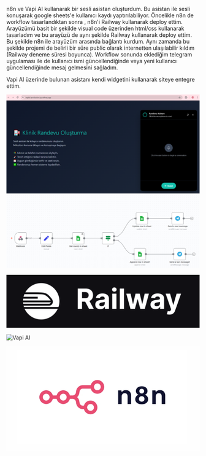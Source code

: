 n8n ve Vapi AI kullanarak bir sesli asistan oluşturdum. Bu asistan ile sesli konuşarak google sheets'e kullanıcı kaydı yaptırılabiliyor. Öncelikle n8n de workflow tasarlandıktan sonra , n8n'i Railway kullanarak deploy ettim. Arayüzümü basit bir şekilde visual code üzerinden html/css kullanarak tasarladım ve bu arayüzü de aynı şekilde Railway kullanarak deploy ettim. Bu şekilde n8n ile arayüzüm arasında bağlantı kurdum. Aynı zamanda bu şekilde projemi de belirli bir süre public olarak internetten ulaşılabilir kıldım (Railway deneme süresi boyunca). Workflow sonunda eklediğim telegram uygulaması ile de kullanıcı ismi güncellendiğinde veya yeni kullanıcı güncellendiğinde mesaj gelmesini sağladım.

Vapi AI üzerinde bulunan asistanı kendi widgetini kullanarak siteye entegre ettim. 

![Arayüz](arayuz_vapi.png)  ![n8n workflow](image.png)



![Railway](logotype-light.png)

![Vapi AI](7335ee15-c394-4a85-b2b7-7bc6faf56919.avif)

![n8n](n8n.webp)